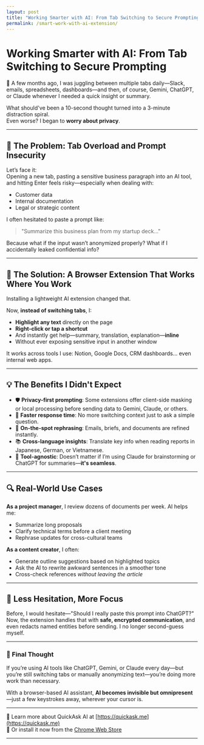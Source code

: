 ```yaml
---
layout: post
title: "Working Smarter with AI: From Tab Switching to Secure Prompting"
permalink: /smart-work-with-ai-extension/
---
```

# Working Smarter with AI: From Tab Switching to Secure Prompting
🔐 A few months ago, I was juggling between multiple tabs daily—Slack, emails, spreadsheets, dashboards—and then, of course, Gemini, ChatGPT, or Claude whenever I needed a quick insight or summary.

What should've been a 10-second thought turned into a 3-minute distraction spiral.  
Even worse? I began to **worry about privacy**.

---

## 🔄 The Problem: Tab Overload and Prompt Insecurity

Let’s face it:  
Opening a new tab, pasting a sensitive business paragraph into an AI tool, and hitting Enter feels risky—especially when dealing with:

- Customer data  
- Internal documentation  
- Legal or strategic content

I often hesitated to paste a prompt like:

> "Summarize this business plan from my startup deck..."

Because what if the input wasn’t anonymized properly? What if I accidentally leaked confidential info?

---

## 🧩 The Solution: A Browser Extension That Works Where You Work

Installing a lightweight AI extension changed that.

Now, **instead of switching tabs**, I:

- **Highlight any text** directly on the page  
- **Right-click or tap a shortcut**  
- And instantly get help—summary, translation, explanation—**inline**  
- Without ever exposing sensitive input in another window

It works across tools I use: Notion, Google Docs, CRM dashboards... even internal web apps.

---

## 💡 The Benefits I Didn't Expect

- 🛡 **Privacy-first prompting**: Some extensions offer client-side masking or local processing before sending data to Gemini, Claude, or others.
- 🚀 **Faster response time**: No more switching context just to ask a simple question.
- 🧠 **On-the-spot rephrasing**: Emails, briefs, and documents are refined instantly.
- 📚 **Cross-language insights**: Translate key info when reading reports in Japanese, German, or Vietnamese.
- 🧩 **Tool-agnostic**: Doesn’t matter if I’m using Claude for brainstorming or ChatGPT for summaries—**it's seamless**.

---

## 🔍 Real-World Use Cases

**As a project manager**, I review dozens of documents per week. AI helps me:

- Summarize long proposals  
- Clarify technical terms before a client meeting  
- Rephrase updates for cross-cultural teams

**As a content creator**, I often:

- Generate outline suggestions based on highlighted topics  
- Ask the AI to rewrite awkward sentences in a smoother tone  
- Cross-check references *without leaving the article*

---

## 🧠 Less Hesitation, More Focus

Before, I would hesitate—"Should I really paste this prompt into ChatGPT?"  
Now, the extension handles that with **safe, encrypted communication**, and even redacts named entities before sending. I no longer second-guess myself.

---

### 💬 Final Thought

If you’re using AI tools like ChatGPT, Gemini, or Claude every day—but you’re still switching tabs or manually anonymizing text—you’re doing more work than necessary.

With a browser-based AI assistant, **AI becomes invisible but omnipresent**—just a few keystrokes away, wherever your cursor is.

---

🔗 Learn more about QuickAsk AI at [https://quickask.me](https://quickask.me)  
🧩 Or install it now from the [Chrome Web Store](https://chromewebstore.google.com/detail/quickask-ai-d%E1%BB%8Bch-ho%E1%BA%B7c-h%E1%BB%8Fi/jnejgogaflifpdgecjfhpgdiabbeipag)

---
